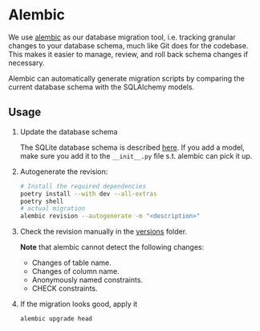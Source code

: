 # Alembic

We use [alembic](https://alembic.sqlalchemy.org/en/latest/) as our database migration 
tool, i.e. tracking granular changes to your database schema, much like Git does for the
codebase. This makes it easier to manage, review, and roll back schema changes if 
necessary.

Alembic can automatically generate migration scripts by comparing the current database 
schema with the SQLAlchemy models.

## Usage

1. Update the database schema

    The SQLite database schema is described [here](../src/icon/server/data_access/models/sqlite/).
    If you add a model, make sure you add it to the `__init__.py` file s.t. alembic can
    pick it up.

2. Autogenerate the revision:

    ```bash
    # Install the required dependencies
    poetry install --with dev --all-extras
    poetry shell
    # actual migration
    alembic revision --autogenerate -m "<description>"
    ```
3. Check the revision manually in the [versions](./versions/) folder. 

    **Note** that alembic cannot detect the following changes:

    - Changes of table name.
    - Changes of column name.
    - Anonymously named constraints. 
    - CHECK constraints.

4. If the migration looks good, apply it

    ```bash
    alembic upgrade head
    ```
